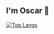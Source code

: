 ## I'm Oscar 👋

[![Top Langs](https://github-readme-stats.vercel.app/api/top-langs/?username=OscarGitHub102&layout=donut&exclude_repo=PSP)](https://github.com/OscarGitHub102/github-readme-stats)
<!-- &exclude_repo=JAVA,PSP -->
<!-- &hide=JAVA,PSP --> 
